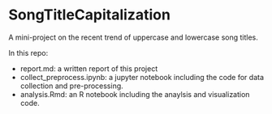 # SongTitleCapitalization
A mini-project on the recent trend of uppercase and lowercase song titles.

In this repo:
- report.md: a written report of this project
- collect_preprocess.ipynb: a jupyter notebook including the code for data collection and pre-processing.
- analysis.Rmd: an R notebook including the anaylsis and visualization code.
